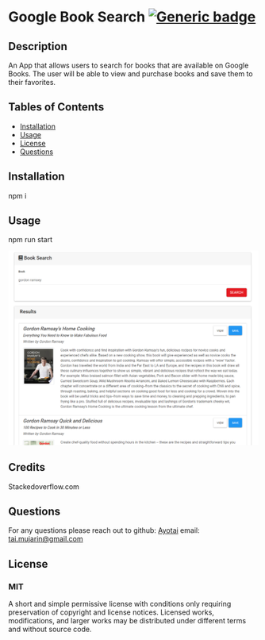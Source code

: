   # Google Book Search [![Generic badge](https://img.shields.io/badge/License-MIT-red.svg)](https://choosealicense.com/licenses/mit/)
  ## Description 
  An App that allows users to search for books that are available on Google Books. The user will be able to view and purchase books and save them to their favorites. 
  
  ## Tables of Contents
  * [Installation](#installation)
  * [Usage](#usage)
  * [License](#license)
  * [Questions](#questions)
  
  ## Installation 
  npm i

  ## Usage
  npm run start
<!--   [Link to portfolio](https://ayotai.github.io/react-portfolio/) -->
  ![screenshot](./client/public/images/booksSS.PNG)
  
  ## Credits
  Stackedoverflow.com

  ## Questions
  For any questions please reach out to 
  github: [Ayotai](https://github.com/Ayotai)
  email: tai.mujarin@gmail.com
  ## License 
  ### MIT
  A short and simple permissive license with conditions only requiring preservation of copyright and license notices. Licensed works, modifications, and larger works may be distributed under different terms and without source code.
